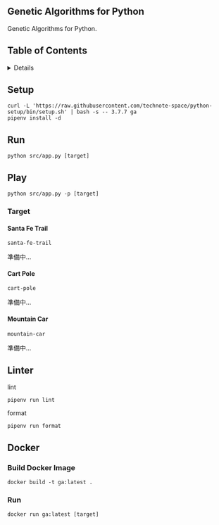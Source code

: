 ## Genetic Algorithms for Python

Genetic Algorithms for Python.

## Table of Contents

<!-- START doctoc generated TOC please keep comment here to allow auto update -->
<!-- DON'T EDIT THIS SECTION, INSTEAD RE-RUN doctoc TO UPDATE -->
<details>
<summary>Details</summary>

- [Setup](#setup)
- [Run](#run)
- [Play](#play)
  - [Target](#target)
- [Linter](#linter)
- [Docker](#docker)
  - [Build Docker Image](#build-docker-image)
  - [Run](#run-1)

</details>
<!-- END doctoc generated TOC please keep comment here to allow auto update -->

## Setup
```shell script
curl -L 'https://raw.githubusercontent.com/technote-space/python-setup/bin/setup.sh' | bash -s -- 3.7.7 ga
pipenv install -d
```

## Run
```shell script
python src/app.py [target]
```

## Play
```shell script
python src/app.py -p [target]
```

### Target
#### Santa Fe Trail
`santa-fe-trail`

準備中...

#### Cart Pole
`cart-pole`

準備中...

#### Mountain Car
`mountain-car`

準備中...


## Linter
lint
```shell script
pipenv run lint
```

format
```shell script
pipenv run format
```

## Docker
### Build Docker Image
```shell script
docker build -t ga:latest .
```

### Run
```shell script
docker run ga:latest [target]
```
